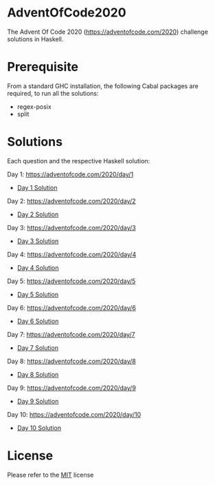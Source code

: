 # AdventOfCode2020
The Advent Of Code 2020 (https://adventofcode.com/2020) challenge solutions in Haskell. 

# Prerequisite
From a standard GHC installation, the following Cabal packages are required, to run all the solutions:
- regex-posix
- split

# Solutions
Each question and the respective Haskell solution:

Day 1: https://adventofcode.com/2020/day/1
- [Day 1 Solution](src/Day1)

Day 2: https://adventofcode.com/2020/day/2
- [Day 2 Solution](src/Day2)

Day 3: https://adventofcode.com/2020/day/3
- [Day 3 Solution](src/Day3)

Day 4: https://adventofcode.com/2020/day/4
- [Day 4 Solution](src/Day4)

Day 5: https://adventofcode.com/2020/day/5
- [Day 5 Solution](src/Day5)

Day 6: https://adventofcode.com/2020/day/6
- [Day 6 Solution](src/Day6)

Day 7: https://adventofcode.com/2020/day/7
- [Day 7 Solution](src/Day7)

Day 8: https://adventofcode.com/2020/day/8
- [Day 8 Solution](src/Day8)

Day 9: https://adventofcode.com/2020/day/9
- [Day 9 Solution](src/Day9)

Day 10: https://adventofcode.com/2020/day/10
- [Day 10 Solution](src/Day10)

# License
Please refer to the [MIT](LICENSE) license